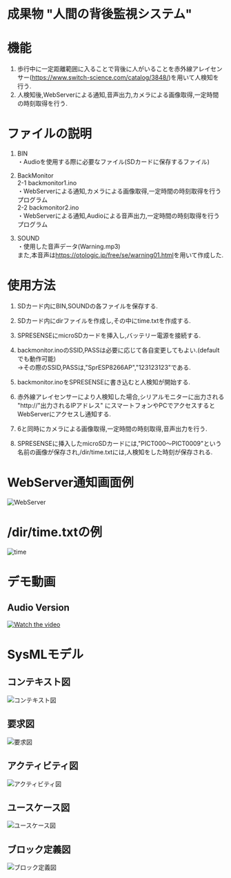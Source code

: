 # 成果物 "人間の背後監視システム"

# 機能
1. 歩行中に一定距離範囲に入ることで背後に人がいることを赤外線アレイセンサー(<a href="https://www.switch-science.com/catalog/3848/" rel="noopener noreferrer" target="_blank">https://www.switch-science.com/catalog/3848/</a>)を用いて人検知を行う.　　
　　
2. 人検知後,WebServerによる通知,音声出力,カメラによる画像取得,一定時間の時刻取得を行う.


# ファイルの説明
1. BIN  
・Audioを使用する際に必要なファイル(SDカードに保存するファイル)  
  
2. BackMonitor  
2-1 backmonitor1.ino  
・WebServerによる通知,カメラによる画像取得,一定時間の時刻取得を行うプログラム  
2-2 backmonitor2.ino  
・WebServerによる通知,Audioによる音声出力,一定時間の時刻取得を行うプログラム  

3. SOUND  
・使用した音声データ(Warning.mp3)  
また,本音声は<a href="https://otologic.jp/free/se/warning01.html" rel="noopener noreferrer" target="_blank">https://otologic.jp/free/se/warning01.html</a>を用いて作成した.  

# 使用方法
1. SDカード内にBIN,SOUNDの各ファイルを保存する.  
  
2. SDカード内にdirファイルを作成し,その中にtime.txtを作成する.  

3. SPRESENSEにmicroSDカードを挿入し,バッテリー電源を接続する.  

4. backmonitor.inoのSSID,PASSは必要に応じて各自変更してもよい.(defaultでも動作可能)  
→その際のSSID,PASSは,"SprESP8266AP","123123123"である.  
  
5. backmonitor.inoをSPRESENSEに書き込むと人検知が開始する.  
  
6. 赤外線アレイセンサーにより人検知した場合,シリアルモニターに出力される "http://"出力されるIPアドレス" にスマートフォンやPCでアクセスするとWebServerにアクセスし通知する.  
  
7. 6と同時にカメラによる画像取得,一定時間の時刻取得,音声出力を行う.  
  
8. SPRESENSEに挿入したmicroSDカードには,"PICT000～PICT0009"という名前の画像が保存され,/dir/time.txtには,人検知をした時刻が保存される.  
  

# WebServer通知画面例
![WebServer](https://user-images.githubusercontent.com/77111746/105331728-2209c180-5c17-11eb-8b40-dea29e1e20e5.jpg)  
# /dir/time.txtの例
![time](https://user-images.githubusercontent.com/77111746/105329670-be7e9480-5c14-11eb-85f6-80b2c56cd32e.JPG)  

# デモ動画
## Audio Version
[![Watch the video](https://user-images.githubusercontent.com/77111746/105334628-73678000-5c1a-11eb-9627-ec42715c537c.JPG)](https://user-images.githubusercontent.com/77111746/105333653-52525f80-5c19-11eb-8fc8-de8bb3a48500.mp4) 

# SysMLモデル
## コンテキスト図    
![コンテキスト図](https://user-images.githubusercontent.com/77111746/105486310-a2045a00-5cf1-11eb-8c34-460523f6b6ce.JPG)  

## 要求図  
![要求図](https://user-images.githubusercontent.com/77111746/105332124-9b091900-5c17-11eb-9e15-333ce2340550.JPG)  

## アクティビティ図  
![アクティビティ図](https://user-images.githubusercontent.com/77111746/105332159-a3f9ea80-5c17-11eb-9ee7-62e0e0838993.png)  

## ユースケース図  
![ユースケース図](https://user-images.githubusercontent.com/77111746/105332183-abb98f00-5c17-11eb-8fc7-59982431f9aa.JPG)  

## ブロック定義図  
![ブロック定義図](https://user-images.githubusercontent.com/77111746/105332255-becc5f00-5c17-11eb-8919-4da2e4c75d49.JPG)

